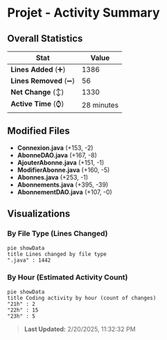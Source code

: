 # Projet - Activity Summary 

## Overall Statistics

| Stat                   | Value                                                             |
| ---------------------- | ----------------------------------------------------------------- |
| **Lines Added** (➕)   | 1386                                          |
| **Lines Removed** (➖) | 56                                        |
| **Net Change** (↕)    | 1330                |
| **Active Time** (⌚)   | 28 minutes |


## Modified Files
- **Connexion.java** (+153, -2)
- **AbonneDAO.java** (+167, -8)
- **AjouterAbonne.java** (+151, -1)
- **ModifierAbonne.java** (+160, -5)
- **Abonnes.java** (+253, -1)
- **Abonnements.java** (+395, -39)
- **AbonnementDAO.java** (+107, -0)

## Visualizations

### By File Type (Lines Changed)

```mermaid
pie showData
title Lines changed by file type
".java" : 1442
```

### By Hour (Estimated Activity Count)

```mermaid
pie showData
title Coding activity by hour (count of changes)
"21h" : 2
"22h" : 15
"23h" : 5
```


> **Last Updated:** 2/20/2025, 11:32:32 PM
